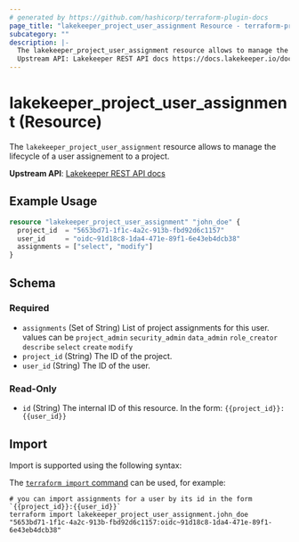 ```yaml
---
# generated by https://github.com/hashicorp/terraform-plugin-docs
page_title: "lakekeeper_project_user_assignment Resource - terraform-provider-lakekeeper"
subcategory: ""
description: |-
  The lakekeeper_project_user_assignment resource allows to manage the lifecycle of a user assignement to a project.
  Upstream API: Lakekeeper REST API docs https://docs.lakekeeper.io/docs/nightly/api/management/#tag/permissions/operation/update_project_assignments
---
```


# lakekeeper_project_user_assignment (Resource)

The `lakekeeper_project_user_assignment` resource allows to manage the lifecycle of a user assignement to a project.

**Upstream API**: [Lakekeeper REST API docs](https://docs.lakekeeper.io/docs/nightly/api/management/#tag/permissions/operation/update_project_assignments)

## Example Usage

```terraform
resource "lakekeeper_project_user_assignment" "john_doe" {
  project_id  = "5653bd71-1f1c-4a2c-913b-fbd92d6c1157"
  user_id     = "oidc~91d18c8-1da4-471e-89f1-6e43eb4dcb38"
  assignments = ["select", "modify"]
}
```

<!-- schema generated by tfplugindocs -->
## Schema

### Required

- `assignments` (Set of String) List of project assignments for this user. values can be `project_admin` `security_admin` `data_admin` `role_creator` `describe` `select` `create` `modify`
- `project_id` (String) The ID of the project.
- `user_id` (String) The ID of the user.

### Read-Only

- `id` (String) The internal ID of this resource. In the form: `{{project_id}}:{{user_id}}`

## Import

Import is supported using the following syntax:

The [`terraform import` command](https://developer.hashicorp.com/terraform/cli/commands/import) can be used, for example:

```shell
# you can import assignments for a user by its id in the form `{{project_id}}:{{user_id}}`
terraform import lakekeeper_project_user_assignment.john_doe "5653bd71-1f1c-4a2c-913b-fbd92d6c1157:oidc~91d18c8-1da4-471e-89f1-6e43eb4dcb38"
```
